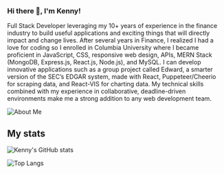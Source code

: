 ### Hi there 👋, I'm Kenny!

Full Stack Developer leveraging my 10+ years of experience in the finance industry to build useful applications and exciting things that will directly impact and change lives. After several years in Finance, I realized I had a love for coding so I enrolled in Columbia University where I became proficient in JavaScript, CSS, responsive web design, APIs, MERN Stack (MongoDB, Express.js, React.js, Node.js), and MySQL. I can develop innovative applications such as a group project called Edward, a smarter version of the SEC’s EDGAR system, made with React, Puppeteer/Cheerio for scraping data, and React-VIS for charting data. My technical skills combined with my experience in collaborative, deadline-driven environments make me a strong addition to any web development team.

![About Me](https://media0.giphy.com/media/3o7aCTfyhYawdOXcFW/giphy.gif?cid=ecf05e4741b2ffc04cd060d78c4e09d1584a87fc7d303766&rid=giphy.gif)

## My stats

![Kenny's GitHub stats](https://github-readme-stats.vercel.app/api?username=khny258&theme=onedark&show_icons=true) 


![Top Langs](https://github-readme-stats.vercel.app/api/top-langs/?username=khny258)
